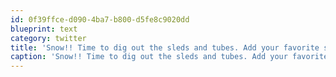 ```yaml
---
id: 0f39ffce-d090-4ba7-b800-d5fe8c9020dd
blueprint: text
category: twitter
title: 'Snow!! Time to dig out the sleds and tubes. Add your favorite sledding spot to the list here: http://www.facebook.com/SecretOkanagan'
caption: 'Snow!! Time to dig out the sleds and tubes. Add your favorite sledding spot to the list here: http://www.facebook.com/SecretOkanagan'
---
```


